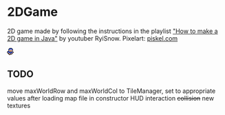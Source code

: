 # 2DGame

2D game made by following the instructions in the playlist ["How to make a 2D game in Java"](https://www.youtube.com/playlist?list=PL_QPQmz5C6WUF-pOQDsbsKbaBZqXj4qSq) by youtuber RyiSnow.
Pixelart: [piskel.com](https://www.piskelapp.com/)

![alt text](src/res/player/boy_down_1.png)

## TODO
move maxWorldRow and maxWorldCol to TileManager, set to appropriate values after loading map file in constructor
HUD
interaction
~~collision~~
new textures
